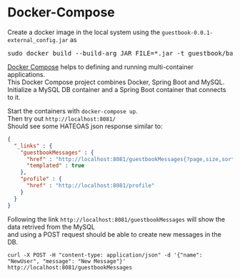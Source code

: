 # Docker-Compose

Create a docker image in the local system using the `guestbook-0.0.1-external_config.jar` as
<pre>sudo docker build --build-arg JAR_FILE=*.jar -t guestbook/backend_ext:1.1 -f Dockerfile_external_1.2 .</pre>

[Docker Compose](https://docs.docker.com/compose/) helps to defining and running multi-container applications.<br/>
This Docker Compose project combines Docker, Spring Boot and MySQL.<br>
Initialize a MySQL DB container and a Spring Boot container that connects to it.<br>

Start the containers with `docker-compose up`.<br>
Then try out `http://localhost:8081/`<br>
Should see some HATEOAS json response similar to:
```json
{
  "_links" : {
    "guestbookMessages" : {
      "href" : "http://localhost:8081/guestbookMessages{?page,size,sort}",
      "templated" : true
    },
    "profile" : {
      "href" : "http://localhost:8081/profile"
    }
  }
}
```
Following the link `http://localhost:8081/guestbookMessages` will show the data retrived from the MySQL<br>
and using a POST request should be able to create new messages in the DB.

`curl -X POST -H "content-type: application/json" -d '{"name": "NewUser", "message": "New Message"}' http://localhost:8081/guestbookMessages`
